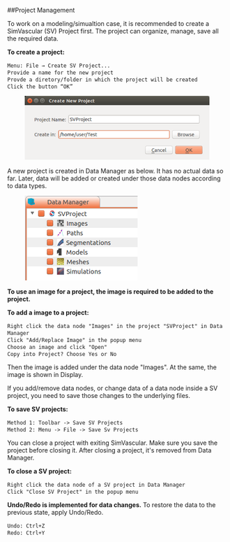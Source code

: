 ##Project Management

To work on a modeling/simualtion case, it is recommended to create a SimVascular (SV) Project first. The project can organize, manage, save all the required data. 

**To create a project:**

	Menu: File → Create SV Project...
	Provide a name for the new project
	Provde a diretory/folder in which the project will be created
	Click the button “OK”

<figure>
  <img class="svImg svImgMd" src="documentation/quickguide/imgs/newprojectdialog.png"> 
  <figcaption class="svCaption" ></figcaption>
</figure>

A new project is created in Data Manager as below. It has no actual data so far. Later, data will be added or created under those data nodes according to data types.

<figure>
  <img class="svImg svImgSm" src="documentation/quickguide/imgs/emptyproject.png"> 
  <figcaption class="svCaption" ></figcaption>
</figure>

**To use an image for a project, the image is required to be added to the project.**

**To add a image to a project:**

	Right click the data node "Images" in the project "SVProject" in Data Manager
	Click "Add/Replace Image" in the popup menu
	Choose an image and click "Open"
	Copy into Project? Choose Yes or No

Then the image is added under the data node "Images". At the same, the image is shown in Display.

If you add/remove data nodes, or change data of a data node inside a SV project, you need to save those changes to the underlying files.

**To save SV projects:**

	Method 1: Toolbar -> Save SV Projects
	Method 2: Menu -> File -> Save Sv Projects

You can close a project with exiting SimVascular. Make sure you save the project before closing it. After closing a project, it's removed from Data Manager.


**To close a SV project:**

	Right click the data node of a SV project in Data Manager
	Click "Close SV Project" in the popup menu


**Undo/Redo is implemented for data changes.** To restore the data to the previous state, apply Undo/Redo.

	Undo: Ctrl+Z
	Redo: Ctrl+Y
